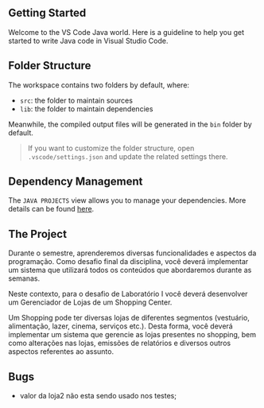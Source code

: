 ## Getting Started

Welcome to the VS Code Java world. Here is a guideline to help you get started to write Java code in Visual Studio Code.

## Folder Structure

The workspace contains two folders by default, where:

- `src`: the folder to maintain sources
- `lib`: the folder to maintain dependencies

Meanwhile, the compiled output files will be generated in the `bin` folder by default.

> If you want to customize the folder structure, open `.vscode/settings.json` and update the related settings there.

## Dependency Management

The `JAVA PROJECTS` view allows you to manage your dependencies. More details can be found [here](https://github.com/microsoft/vscode-java-dependency#manage-dependencies).

## The Project 

Durante o semestre, aprenderemos diversas funcionalidades e aspectos da programação. Como desafio final da disciplina, você deverá implementar um sistema que utilizará todos os conteúdos que abordaremos durante as semanas.

Neste contexto, para o desafio de Laboratório I você deverá desenvolver um Gerenciador de Lojas de um Shopping Center.

Um Shopping pode ter diversas lojas de diferentes segmentos (vestuário, alimentação, lazer, cinema, serviços etc.). Desta forma, você deverá implementar um sistema que gerencie as lojas presentes no shopping, bem como alterações nas lojas, emissões de relatórios e diversos outros aspectos referentes ao assunto.

## Bugs

- valor da loja2 não esta sendo usado nos testes;
